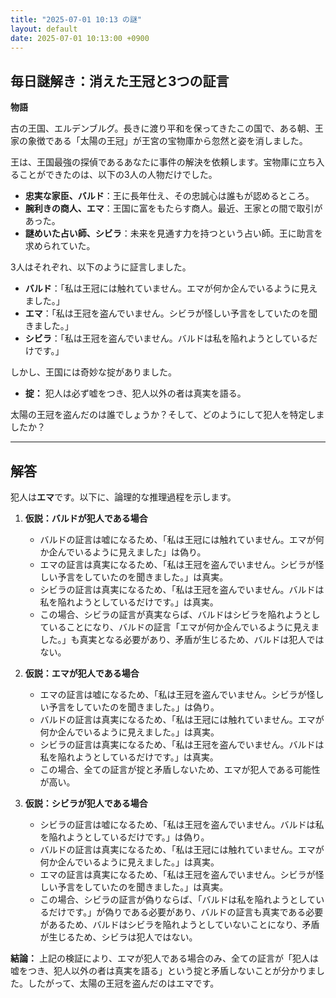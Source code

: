 ```yaml
---
title: "2025-07-01 10:13 の謎"
layout: default
date: 2025-07-01 10:13:00 +0900
---
```

## 毎日謎解き：消えた王冠と3つの証言

**物語**

古の王国、エルデンブルグ。長きに渡り平和を保ってきたこの国で、ある朝、王家の象徴である「太陽の王冠」が王宮の宝物庫から忽然と姿を消しました。

王は、王国最強の探偵であるあなたに事件の解決を依頼します。宝物庫に立ち入ることができたのは、以下の3人の人物だけでした。

*   **忠実な家臣、バルド**：王に長年仕え、その忠誠心は誰もが認めるところ。
*   **腕利きの商人、エマ**：王国に富をもたらす商人。最近、王家との間で取引があった。
*   **謎めいた占い師、シビラ**：未来を見通す力を持つという占い師。王に助言を求められていた。

3人はそれぞれ、以下のように証言しました。

*   **バルド**：「私は王冠には触れていません。エマが何か企んでいるように見えました。」
*   **エマ**：「私は王冠を盗んでいません。シビラが怪しい予言をしていたのを聞きました。」
*   **シビラ**：「私は王冠を盗んでいません。バルドは私を陥れようとしているだけです。」

しかし、王国には奇妙な掟がありました。

*   **掟：** 犯人は必ず嘘をつき、犯人以外の者は真実を語る。

太陽の王冠を盗んだのは誰でしょうか？そして、どのようにして犯人を特定しましたか？

---

## 解答

犯人は**エマ**です。以下に、論理的な推理過程を示します。

1.  **仮説：バルドが犯人である場合**

    *   バルドの証言は嘘になるため、「私は王冠には触れていません。エマが何か企んでいるように見えました」は偽り。
    *   エマの証言は真実になるため、「私は王冠を盗んでいません。シビラが怪しい予言をしていたのを聞きました。」は真実。
    *   シビラの証言は真実になるため、「私は王冠を盗んでいません。バルドは私を陥れようとしているだけです。」は真実。
    *   この場合、シビラの証言が真実ならば、バルドはシビラを陥れようとしていることになり、バルドの証言「エマが何か企んでいるように見えました。」も真実となる必要があり、矛盾が生じるため、バルドは犯人ではない。

2.  **仮説：エマが犯人である場合**

    *   エマの証言は嘘になるため、「私は王冠を盗んでいません。シビラが怪しい予言をしていたのを聞きました。」は偽り。
    *   バルドの証言は真実になるため、「私は王冠には触れていません。エマが何か企んでいるように見えました。」は真実。
    *   シビラの証言は真実になるため、「私は王冠を盗んでいません。バルドは私を陥れようとしているだけです。」は真実。
    *   この場合、全ての証言が掟と矛盾しないため、エマが犯人である可能性が高い。

3.  **仮説：シビラが犯人である場合**

    *   シビラの証言は嘘になるため、「私は王冠を盗んでいません。バルドは私を陥れようとしているだけです。」は偽り。
    *   バルドの証言は真実になるため、「私は王冠には触れていません。エマが何か企んでいるように見えました。」は真実。
    *   エマの証言は真実になるため、「私は王冠を盗んでいません。シビラが怪しい予言をしていたのを聞きました。」は真実。
    *   この場合、シビラの証言が偽りならば、「バルドは私を陥れようとしているだけです。」が偽りである必要があり、バルドの証言も真実である必要があるため、バルドはシビラを陥れようとしていないことになり、矛盾が生じるため、シビラは犯人ではない。

**結論：** 上記の検証により、エマが犯人である場合のみ、全ての証言が「犯人は嘘をつき、犯人以外の者は真実を語る」という掟と矛盾しないことが分かりました。したがって、太陽の王冠を盗んだのはエマです。
